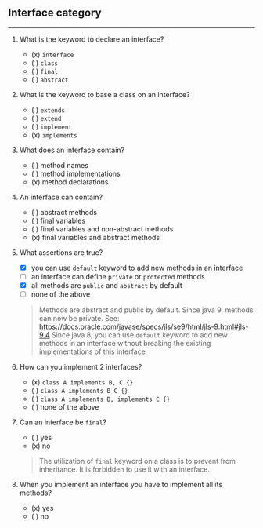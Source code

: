 ## Interface category

---
1. What is the keyword to declare an interface?
	- (x) `interface`
	- ( ) `class`
	- ( ) `final`
	- ( ) `abstract`
	
2. What is the keyword to base a class on an interface?
	- ( ) `extends`
	- ( ) `extend`
	- ( ) `implement`
	- (x) `implements`

3. What does an interface contain?
	- ( ) method names
	- ( ) method implementations
	- (x) method declarations

4. An interface can contain?
	- ( ) abstract methods
	- ( ) final variables
	- ( ) final variables and non-abstract methods
	- (x) final variables and abstract methods
	
5. What assertions are true?
	- [x] you can use `default` keyword to add new methods in an interface
	- [ ] an interface can define `private` or `protected` methods
	- [x] all methods are `public` and `abstract` by default
	- [ ] none of the above
	
	> Methods are abstract and public by default. Since java 9, methods can now be private. See: https://docs.oracle.com/javase/specs/jls/se9/html/jls-9.html#jls-9.4
	> Since java 8, you can use `default` keyword to add new methods in an interface without breaking the existing implementations of this interface
	
6. How can you implement 2 interfaces?
	- (x) `class A implements B, C {}`
	- ( ) `class A implements B C {}`
	- ( ) `class A implements B, implements C {}`
	- ( ) none of the above
	
7. Can an interface be `final`?
	- ( ) yes
	- (x) no
	
    > The utilization of `final` keyword on a class is to prevent from inheritance. It is forbidden to use it with an interface.

8. When you implement an interface you have to implement all its methods?
	- (x) yes
	- ( ) no


